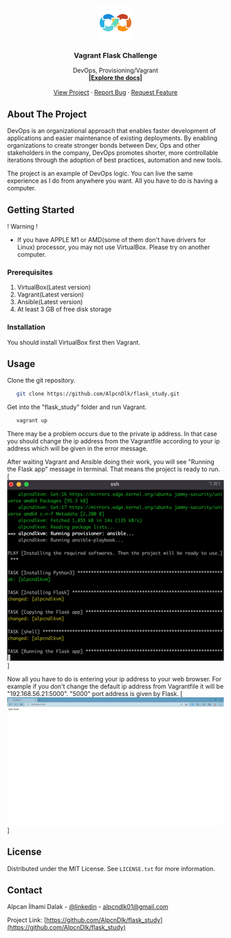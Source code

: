 <div id="top"></div>

<br />
<div align="center">
  <a href="https://github.com/AlpcnDlk/flask_study">
    <img src="img/devops.png" alt="Logo" width="80" height="80">
  </a>

  <h3 align="center">Vagrant Flask Challenge</h3>

  <p align="center">
    DevOps, Provisioning/Vagrant
    <br />
    <a href="https://github.com/AlpcnDlk/flask_study"><strong>|Explore the docs|</strong></a>
    <br />
    <br />
    <a href="https://github.com/AlpcnDlk/flask_study">View Project</a>
    ·
    <a href="https://github.com/AlpcnDlk/flask_study/issues">Report Bug</a>
    ·
    <a href="https://github.com/AlpcnDlk/flask_study/issues">Request Feature</a>
  </p>
</div>

## About The Project

DevOps is an organizational approach that enables faster development of applications and easier maintenance of existing deployments. By enabling organizations to create stronger bonds between Dev, Ops and other stakeholders in the company, DevOps promotes shorter, more controllable iterations through the adoption of best practices, automation and new tools. 

The project is an example of DevOps logic. You can live the same experience as I do from anywhere you want. All you have to do is having a computer.

## Getting Started

! Warning !
* If you have APPLE M1 or AMD(some of them don't have drivers for Linux) processor, you may not use VirtualBox. Please try on another computer.

### Prerequisites

1. VirtualBox(Latest version)
2. Vagrant(Latest version)
3. Ansible(Latest version)
4. At least 3 GB of free disk storage 

### Installation

You should install VirtualBox first then Vagrant. 

## Usage

Clone the git repository.
```sh
   git clone https://github.com/AlpcnDlk/flask_study.git
   ```
Get into the "flask_study" folder and run Vagrant.
```sh
   vagrant up
   ```
There may be a problem occurs due to the private ip address. In that case you should change the ip address from the Vagrantfile according to your ip address which will be given in the error message.

After waiting Vagrant and Ansible doing their work, you will see "Running the Flask app" message in terminal. That means the project is ready to run.
[![terminalss][terminal-screenshot]]

Now all you have to do is entering your ip address to your web browser. For example if you don't change the default ip address from Vagrantfile it will be "192.168.56.21:5000". "5000" port address is given by Flask.
[![productss][product-screenshot]]

## License

Distributed under the MIT License. See `LICENSE.txt` for more information.


## Contact

Alpcan İlhami Dalak - [@linkedin](https://www.linkedin.com/in/alpcandalak/) - alpcndlk01@gmail.com

Project Link: [https://github.com/AlpcnDlk/flask_study](https://github.com/AlpcnDlk/flask_study)


[terminal-screenshot]: img/terminal.png
[product-screenshot]: img/product1.png
